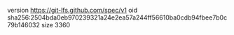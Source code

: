 version https://git-lfs.github.com/spec/v1
oid sha256:2504bda0eb970239321a24e2ea57a244ff56610ba0cdb94fbee7b0c79b146032
size 3360
